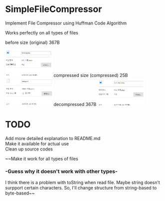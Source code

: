 # SimpleFileCompressor  

Implement File Compressor using Huffman Code Algorithm

Works perfectly on all types of files  


before size (original) 367B  

<img src="./Screenshots/before.png" width="30%" height="30%">  
compressed size (compressed) 25B  

<img src="./Screenshots/comp.png" width="30%" height="30%">  
decompressed 367B  

<img src="./Screenshots/decomp.png" width="30%" height="30%">  

TODO
=======================================  
Add more detailed explanation to README.md  
Make it available for actual use  
Clean up source codes  


~~Make it work for all types of files  
### -Guess why it doesn't work with other types-  
I think there is a problem with toString when read file. Maybe string doesn't surpport certain characters.
So, I'll change structure from string-based to byte-based~~
